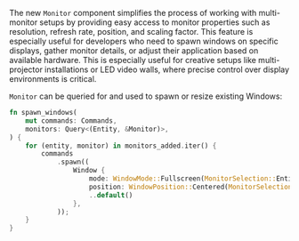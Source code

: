 The new `Monitor` component simplifies the process of working with multi-monitor setups by providing easy access to monitor properties such as resolution, refresh rate, position, and scaling factor. This feature is especially useful for developers who need to spawn windows on specific displays, gather monitor details, or adjust their application based on available hardware. This is especially useful for creative setups like multi-projector installations or LED video walls, where precise control over display environments is critical.

`Monitor` can be queried for and used to spawn or resize existing Windows:

```rust
fn spawn_windows(
    mut commands: Commands,
    monitors: Query<(Entity, &Monitor)>,
) {
    for (entity, monitor) in monitors_added.iter() {
        commands
            .spawn((
                Window {
                    mode: WindowMode::Fullscreen(MonitorSelection::Entity(entity)),
                    position: WindowPosition::Centered(MonitorSelection::Entity(entity)),
                    ..default()
                },
            ));
    }
}
```
